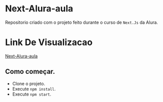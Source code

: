 # Next-Alura-aula
 Repositorio criado com o projeto feito durante o curso de `Next.Js` da Alura.
 
# Link De Visualizacao

[Next-Alura-aula](https://next-alura-aula.vercel.app/)


## Como começar.
- Clone o projeto.
- Execute `npm install`.
- Execute `npm start`.
